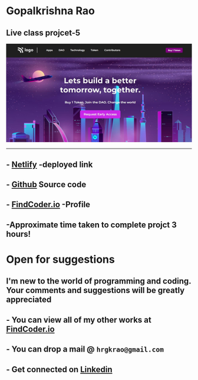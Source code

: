 
# **Gopalkrishna Rao**


## Live class projcet-5
![preview](./Screenshot/Capture.JPG)
***

## - [Netlify](https://lcproject5.netlify.app/) -deployed link


## -  [Github](https://github.com/GopalkrishaRao/WebDev/tree/main/LC%20Project%205) Source code

## -  [FindCoder.io](https://www.findcoder.io/u/hrgkrao) -Profile 

## -Approximate time taken to complete projct **3 hours!**

#

# Open for suggestions

## I'm new to the world of programming and coding. Your comments and suggestions will be greatly appreciated 

## - You can view all of my other works at  [FindCoder.io](https://www.findcoder.io/u/hrgkrao) 
## - You can drop a mail @  **`hrgkrao@gmail.com `**
## -  Get connected on [Linkedin](https://www.linkedin.com/in/h-r-gopalkrishna-rao-a2830216b/)
#











